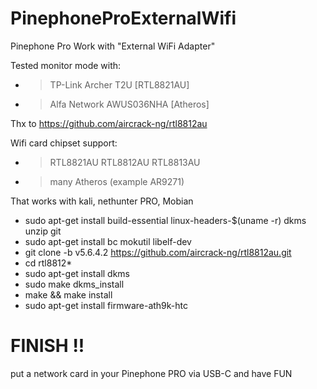 # PinephoneProExternalWifi
Pinephone Pro Work with "External WiFi Adapter" 

Tested monitor mode with: 
- > TP-Link Archer T2U [RTL8821AU] 
- > Alfa Network AWUS036NHA [Atheros]

Thx to https://github.com/aircrack-ng/rtl8812au

Wifi card chipset support:
- > RTL8821AU RTL8812AU RTL8813AU
- > many Atheros (example AR9271)

That works with kali, nethunter PRO, Mobian

+ sudo apt-get install build-essential linux-headers-$(uname -r) dkms unzip git
+ sudo apt-get install bc mokutil libelf-dev 
+ git clone -b v5.6.4.2 https://github.com/aircrack-ng/rtl8812au.git 
+ cd rtl8812* 
+ sudo apt-get install dkms 
+ sudo make dkms_install 
+ make && make install 
+ sudo apt-get install firmware-ath9k-htc 

# FINISH !!

put a network card in your Pinephone PRO via USB-C and have FUN
